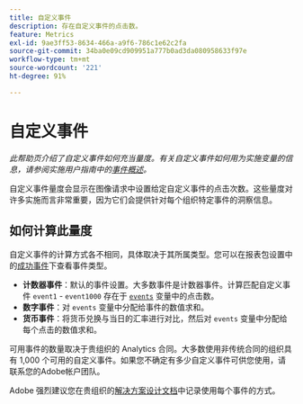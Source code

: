 ```yaml
---
title: 自定义事件
description: 存在自定义事件的点击数。
feature: Metrics
exl-id: 9ae3ff53-8634-466a-a9f6-786c1e62c2fa
source-git-commit: 34ba0e09cd909951a777b0ad3da080958633f97e
workflow-type: tm+mt
source-wordcount: '221'
ht-degree: 91%

---
```


# 自定义事件

*此帮助页介绍了自定义事件如何充当量度。有关自定义事件如何用为实施变量的信息，请参阅实施用户指南中的[事件概述](/help/implement/vars/page-vars/events/events-overview.md)。*

自定义事件量度会显示在图像请求中设置给定自定义事件的点击次数。这些量度对许多实施而言非常重要，因为它们会提供针对每个组织特定事件的洞察信息。

## 如何计算此量度

自定义事件的计算方式各不相同，具体取决于其所属类型。您可以在报表包设置中的[成功事件](/help/admin/admin/c-manage-report-suites/c-edit-report-suites/conversion-var-admin/c-success-events/success-event.md)下查看事件类型。

* **计数器事件**：默认的事件设置。大多数事件是计数器事件。计算匹配自定义事件 `event1` - `event1000` 存在于 [`events`](/help/implement/vars/page-vars/events/events-overview.md) 变量中的点击数。
* **数字事件**：对 `events` 变量中分配给事件的数值求和。
* **货币事件**：将货币兑换与当日的汇率进行对比，然后对 `events` 变量中分配给每个点击的数值求和。

可用事件的数量取决于贵组织的 Analytics 合同。大多数使用非传统合同的组织具有 1,000 个可用的自定义事件。如果您不确定有多少自定义事件可供您使用，请联系您的Adobe帐户团队。

Adobe 强烈建议您在贵组织的[解决方案设计文档](/help/implement/prepare/solution-design.md)中记录使用每个事件的方式。
